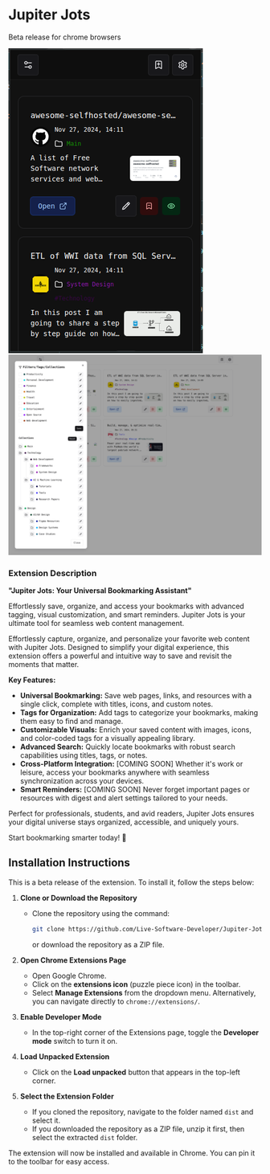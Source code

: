 # Jupiter Jots

Beta release for chrome browsers

![Chrome Extension](/assets/extension.png)
![Full View](/assets/full_view.png)

### Extension Description

**"Jupiter Jots: Your Universal Bookmarking Assistant"**  

Effortlessly save, organize, and access your bookmarks with advanced tagging, visual customization, and smart reminders. Jupiter Jots is your ultimate tool for seamless web content management.

Effortlessly capture, organize, and personalize your favorite web content with Jupiter Jots. Designed to simplify your digital experience, this extension offers a powerful and intuitive way to save and revisit the moments that matter.  

**Key Features:**  
- **Universal Bookmarking:** Save web pages, links, and resources with a single click, complete with titles, icons, and custom notes.  
- **Tags for Organization:** Add tags to categorize your bookmarks, making them easy to find and manage.  
- **Customizable Visuals:** Enrich your saved content with images, icons, and color-coded tags for a visually appealing library.  
- **Advanced Search:** Quickly locate bookmarks with robust search capabilities using titles, tags, or notes.  
- **Cross-Platform Integration:** [COMING SOON] Whether it's work or leisure, access your bookmarks anywhere with seamless synchronization across your devices.  
- **Smart Reminders:** [COMING SOON] Never forget important pages or resources with digest and alert settings tailored to your needs.  

Perfect for professionals, students, and avid readers, Jupiter Jots ensures your digital universe stays organized, accessible, and uniquely yours. 

Start bookmarking smarter today! 🚀

## Installation Instructions

This is a beta release of the extension. To install it, follow the steps below:

1. **Clone or Download the Repository**  
   - Clone the repository using the command:  
     ```bash
     git clone https://github.com/Live-Software-Developer/Jupiter-Jots
     ```  
     or download the repository as a ZIP file.

2. **Open Chrome Extensions Page**  
   - Open Google Chrome.  
   - Click on the **extensions icon** (puzzle piece icon) in the toolbar.  
   - Select **Manage Extensions** from the dropdown menu. Alternatively, you can navigate directly to `chrome://extensions/`.

3. **Enable Developer Mode**  
   - In the top-right corner of the Extensions page, toggle the **Developer mode** switch to turn it on.

4. **Load Unpacked Extension**  
   - Click on the **Load unpacked** button that appears in the top-left corner.

5. **Select the Extension Folder**  
   - If you cloned the repository, navigate to the folder named `dist` and select it.  
   - If you downloaded the repository as a ZIP file, unzip it first, then select the extracted `dist` folder.

The extension will now be installed and available in Chrome. You can pin it to the toolbar for easy access.